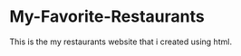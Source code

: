 # My-Favorite-Restaurants

This is the my restaurants website that i created using html.

<img src="">

